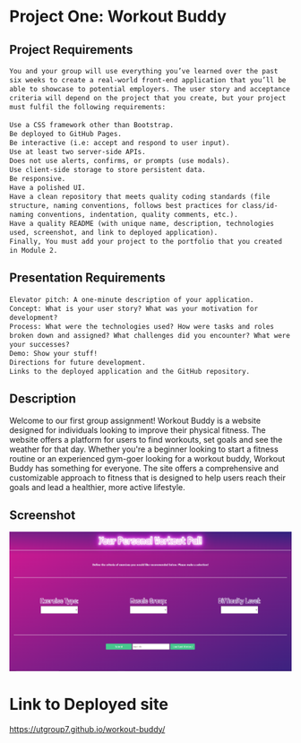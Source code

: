 # Project One: Workout Buddy

## Project Requirements

```
You and your group will use everything you’ve learned over the past six weeks to create a real-world front-end application that you’ll be able to showcase to potential employers. The user story and acceptance criteria will depend on the project that you create, but your project must fulfil the following requirements:

Use a CSS framework other than Bootstrap.
Be deployed to GitHub Pages.
Be interactive (i.e: accept and respond to user input).
Use at least two server-side APIs.
Does not use alerts, confirms, or prompts (use modals).
Use client-side storage to store persistent data.
Be responsive.
Have a polished UI.
Have a clean repository that meets quality coding standards (file structure, naming conventions, follows best practices for class/id-naming conventions, indentation, quality comments, etc.).
Have a quality README (with unique name, description, technologies used, screenshot, and link to deployed application).
Finally, You must add your project to the portfolio that you created in Module 2.
```

## Presentation Requirements

```
Elevator pitch: A one-minute description of your application.
Concept: What is your user story? What was your motivation for development?
Process: What were the technologies used? How were tasks and roles broken down and assigned? What challenges did you encounter? What were your successes?
Demo: Show your stuff!
Directions for future development.
Links to the deployed application and the GitHub repository.
```

## Description

Welcome to our first group assignment! Workout Buddy is a website designed for individuals looking to improve their physical fitness. The website offers a platform for users to find workouts, set goals and see the weather for that day. Whether you're a beginner looking to start a fitness routine or an experienced gym-goer looking for a workout buddy, Workout Buddy has something for everyone. The site offers a comprehensive and customizable approach to fitness that is designed to help users reach their goals and lead a healthier, more active lifestyle. 

## Screenshot

![Screenshot](./develop/images/project.png)

# Link to Deployed site

https://utgroup7.github.io/workout-buddy/